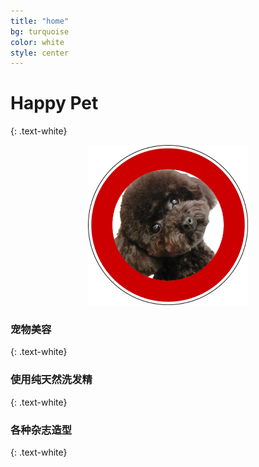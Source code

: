 ```yaml
---
title: "home"
bg: turquoise
color: white
style: center
---
```


# Happy Pet
{: .text-white}

<div style="text-align: center;"><img src="img/logo.png" /></div>

### 宠物美容
{: .text-white}

### 使用纯天然洗发精
{: .text-white}

### 各种杂志造型
{: .text-white}
